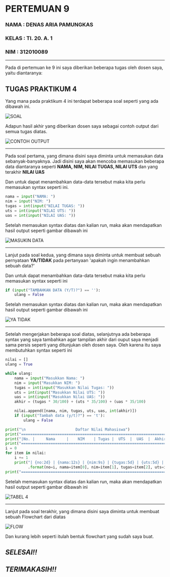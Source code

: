 # PERTEMUAN 9
### NAMA  : DENAS ARIA PAMUNGKAS
### KELAS : TI. 20. A. 1
### NIM   : 312010089
_____________________________________________________________________________________________________________________
Pada di pertemuan ke 9 ini saya diberikan beberapa tugas oleh dosen saya, yaitu diantaranya:
## TUGAS PRAKTIKUM 4
Yang mana pada praktikum 4 ini terdapat beberapa soal seperti yang ada dibawah ini.

![SOAL](https://user-images.githubusercontent.com/72906579/100109596-9554b880-2e9e-11eb-87ef-13cdf5daede4.png)

Adapun hasil akhir yang diberikan dosen saya sebagai contoh output dari semua tugas diatas.

![CONTOH OUTPUT](https://user-images.githubusercontent.com/72906579/100117156-1912a300-2ea7-11eb-975f-860fa89d783d.png)
_________________________________________________________________________________________________
Pada soal pertama, yang dimana disini saya diminta untuk memasukan data sebanyak-banyaknya. Jadi disini saya akan mencoba memasukan beberapa data diantaranya seperti **NAMA, NIM, NILAI TUGAS, NILAI UTS** dan yang terakhir **NILAI UAS**

Dan untuk dapat menambahkan data-data tersebut maka kita perlu memasukan syntax seperti ini.
```python
nama = input("NAMA: ")
nim = input("NIM: ")
tugas = int(input("NILAI TUGAS: "))
uts = int(input("NILAI UTS: "))
uas = int(input("NILAI UAS: "))
```
Setelah memasukan syntax diatas dan kalian run, maka akan mendapatkan hasil output seperti gambar dibawah ini

![MASUKIN DATA](https://user-images.githubusercontent.com/72906579/100113608-157d1d00-2ea3-11eb-865b-93cf364315e6.png)
______________________________________________________________________________________________________________________________________
Lanjut pada soal kedua, yang dimana saya diminta untuk membuat sebuah pernyataan **YA/TIDAK** pada pertanyaan 'apakah ingin menambahkan sebuah data?'

Dan untuk dapat menambahkan data-data tersebut maka kita perlu memasukan syntax seperti ini
```python
if (input("TAMBAHKAN DATA (Y/T)?") == ''):
    ulang = False
```
Setelah memasukan syntax diatas dan kalian run, maka akan mendapatkan hasil output seperti gambar dibawah ini

![YA TIDAK](https://user-images.githubusercontent.com/72906579/100116086-e9af6680-2ea5-11eb-8722-e735c46ef71f.png)

________________________________________________________________________________________________________________________________________

Setelah mengerjakan beberapa soal diatas, selanjutnya ada beberapa syntax yang saya tambahkan agar tampilan akhir dari ouput saya menjadi sama persis seperti yang ditunjukan oleh dosen saya. Oleh karena itu saya membutuhkan syntax seperti ini
```python
nilai = []
ulang = True

while ulang:
    nama = input("Masukkan Nama: ")
    nim = input("Masukkan NIM: ")
    tugas = int(input("Masukkan Nilai Tugas: "))
    uts = int(input("Masukkan Nilai UTS: "))
    uas = int(input("Masukkan Nilai UAS: "))
    akhir = (tugas * 30/100) + (uts * 35/100) + (uas * 35/100)

    nilai.append([nama, nim, tugas, uts, uas, int(akhir)])
    if (input("Tambah data (y/t)?") == 't'):
        ulang = False

print("\n                      Daftar Nilai Mahasiswa")
print("==================================================================")
print("|No. |     Nama     |    NIM    | Tugas |  UTS  |  UAS  |  Akhir |")
print("==================================================================")
i = 0
for item in nilai:
    i += 1
    print("| {no:2d} | {nama:12s} | {nim:9s} | {tugas:5d} | {uts:5d} | {uas:5d} | {akhir:6.2f} |"
          .format(no=i, nama=item[0], nim=item[1], tugas=item[2], uts=item[3], uas=item[4], akhir=item[5]))
print("==================================================================")
```
Setelah memasukan syntax diatas dan kalian run, maka akan mendapatkan hasil output seperti gambar dibawah ini

![TABEL 4](https://user-images.githubusercontent.com/72906579/100140013-ee364800-2ec2-11eb-97c8-97575e89fdd5.jpeg)

____________________________________________________________________________________________________________________________________________
Lanjut pada soal terakhir, yang dimana disini saya diminta untuk membuat sebuah Flowchart dari diatas

![FLOW](https://user-images.githubusercontent.com/72906579/100180603-15b10300-2f0b-11eb-9792-99324e3c9be6.png)

Dan kurang lebih seperti itulah bentuk flowchart yang sudah saya buat.

## *****************SELESAI!!***************** ##
## ***************TERIMAKASIH!!*************** ##
